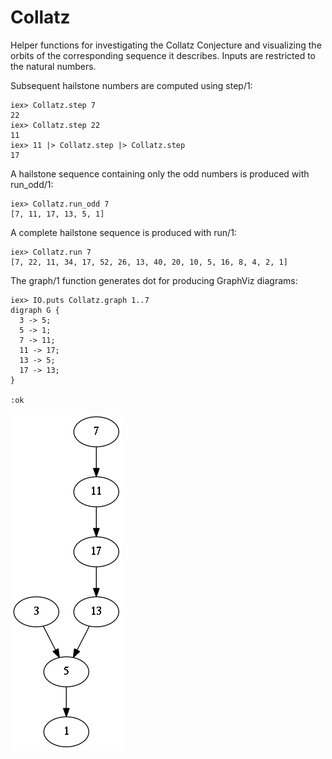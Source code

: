 Collatz
=======

Helper functions for investigating the Collatz Conjecture and visualizing the orbits of the corresponding sequence it describes. Inputs are restricted to the natural numbers.

Subsequent hailstone numbers are computed using step/1:
```
iex> Collatz.step 7
22
iex> Collatz.step 22
11
iex> 11 |> Collatz.step |> Collatz.step
17
```

A hailstone sequence containing only the odd numbers is produced with run_odd/1:
```
iex> Collatz.run_odd 7
[7, 11, 17, 13, 5, 1]
```

A complete hailstone sequence is produced with run/1:
```
iex> Collatz.run 7
[7, 22, 11, 34, 17, 52, 26, 13, 40, 20, 10, 5, 16, 8, 4, 2, 1]
```

The graph/1 function generates dot for producing GraphViz diagrams:
```
iex> IO.puts Collatz.graph 1..7
digraph G {
  3 -> 5;
  5 -> 1;
  7 -> 11;
  11 -> 17;
  13 -> 5;
  17 -> 13;
}

:ok
```

![hailstone graph](images/hailstone_7.png)

